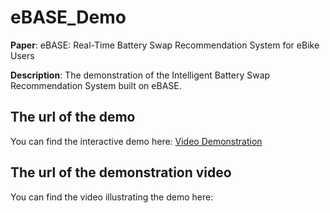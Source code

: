 # eBASE_Demo
**Paper**: eBASE: Real-Time Battery Swap Recommendation System for eBike Users

**Description**: The demonstration of the Intelligent Battery Swap Recommendation System built on eBASE.
## The url of the demo
You can find the interactive demo here: 
[Video Demonstration](https://routemapsit.yugu.net.cn/index.html)
## The url of the demonstration video
You can find the video illustrating the demo here: 
